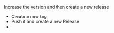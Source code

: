 Increase the version and then create a new release

* Create a new tag
* Push it and create a new Release
* 